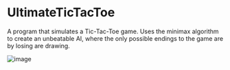 # UltimateTicTacToe

A program that simulates a Tic-Tac-Toe game. Uses the minimax algorithm to create an unbeatable AI,
where the only possible endings to the game are by losing are drawing.

![image](https://user-images.githubusercontent.com/49788106/203216323-f6c18471-1c9c-4323-83bf-d292e3627a4c.png)
